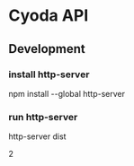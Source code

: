 # Cyoda API


## Development
### install http-server
npm install --global http-server

### run http-server
http-server dist

2